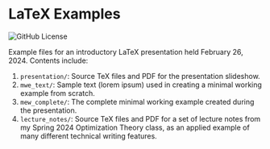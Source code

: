 # LaTeX Examples

![GitHub License](https://img.shields.io/github/license/adam-rumpf/latex-examples-sp24)

Example files for an introductory LaTeX presentation held February 26, 2024. Contents include:

1. `presentation/`: Source TeX files and PDF for the presentation slideshow.
1. `mwe_text/`: Sample text (lorem ipsum) used in creating a minimal working example from scratch.
1. `mew_complete/`: The complete minimal working example created during the presentation.
1. `lecture_notes/`: Source TeX files and PDF for a set of lecture notes from my Spring 2024 Optimization Theory class, as an applied example of many different technical writing features.
